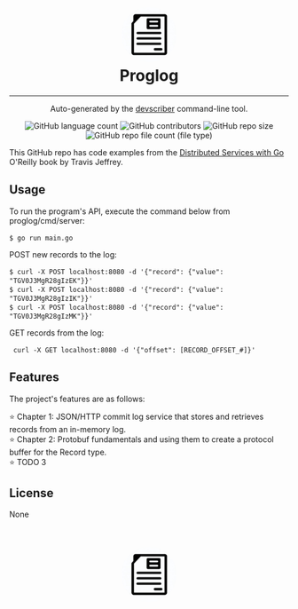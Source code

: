 <h1 align="center" style="border-bottom: none">
    <a href="https://github.com/WhitneyLampkin/devscriber" target="_blank">
        <img alt="" src="https://github.com/WhitneyLampkin/devscriber/blob/main/assets/default-img.png?raw=true" style="border-radius: 50%; height: 100px;">
    </a>
    <br>
    Proglog
</h1>

<hr />

<p align="center">
    Auto-generated by the <a href="https://github.com/WhitneyLampkin/devscriber" target="_blank">devscriber</a> command-line tool.
</p>

<div align="center">

![GitHub language count](https://img.shields.io/github/languages/count/WhitneyLampkin/proglog?label=Languages)
![GitHub contributors](https://img.shields.io/github/contributors/WhitneyLampkin/proglog?label=Contributors&color=yellow)
![GitHub repo size](https://img.shields.io/github/repo-size/WhitneyLampkin/proglog?label=Repo%20Size&color=teal)
![GitHub repo file count (file type)](https://img.shields.io/github/directory-file-count/WhitneyLampkin/proglog?label=Files&color=purple)



</div>

This GitHub repo has code examples from the [Distributed Services with Go]() O'Reilly book by Travis Jeffrey.

## Usage

To run the program's API, execute the command below from proglog/cmd/server:

```shell
$ go run main.go
```

POST new records to the log:

```shell
$ curl -X POST localhost:8080 -d '{"record": {"value": "TGV0J3MgR28gIzEK"}}'
​$ curl -X POST localhost:8080 -d '{"record": {"value": "TGV0J3MgR28gIzIK"}}'
$ curl -X POST localhost:8080 -d '{"record": {"value": "TGV0J3MgR28gIzMK"}}'
```

GET records from the log:

```shell
 curl -X GET localhost:8080 -d '{"offset": [RECORD_OFFSET_#]}'
```

## Features

The project's features are as follows:

⭐ Chapter 1: JSON/HTTP commit log service that stores and retrieves records from an in-memory log.
<br />
⭐ Chapter 2: Protobuf fundamentals and using them to create a protocol buffer for the Record type.
<br />
⭐ TODO 3

## License

None

<h1 align="center" style="border-bottom: none; margin-top: 50px;">
    <a href="https://github.com/WhitneyLampkin/devscriber" target="_blank">
        <img alt="" src="https://github.com/WhitneyLampkin/devscriber/blob/main/assets/default-img.png?raw=true" style="border-radius: 50%; height: 100px;">
    </a>
</h1>
